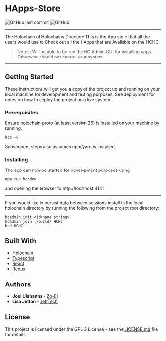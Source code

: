 # HApps-Store

![GitHub last commit](https://img.shields.io/github/last-commit/Holo-Host/HApps-Store.svg)
![GitHub](https://img.shields.io/github/license/Holo-Host/HApps-Store.svg)

---
The Holochain of Holochains Directory
This is the App store that all the users  would use to Check out all the HApps that are Available on the HCHC

> Notes:
> Will be able to be run the HC Admin GUI for installing apps.
> Otherwise should not control your system

---

## Getting Started

These instructions will get you a copy of the project up and running on your local machine for development and testing purposes. See deployment for notes on how to deploy the project on a live system.

### Prerequisites

Ensure holochain-proto (at least version 26) is installed on your machine by running.

```
hcd -v
```

Subsequent steps also assumes npm/yarn is installed.

### Installing

The app can now be started for development purposes using
```
npm run hc:dev
```
and opening the browser to http://localhost:4141

---
If you would like to persist data between sessions install to the local holochain directory by running the following from the project root directory:
```
hcadmin init <id/name string>
hcadmin join ./build/ HCHC
hcd HCHC
```

## Built With

* [Holochain](https://github.com/holochain/holochain-proto)
* [Typescript](https://github.com/Microsoft/TypeScript)
* [React](https://reactjs.org/)
* [Redux](https://redux.js.org/)

## Authors

* **Joel Ulahanna** - [Zo-El](https://github.com/zo-el)
* **Lisa Jetton** - [JettTech](https://github.com/JettTech)

## License

This project is licensed under the GPL-3 License - see the [LICENSE.md](LICENSE.md) file for details
